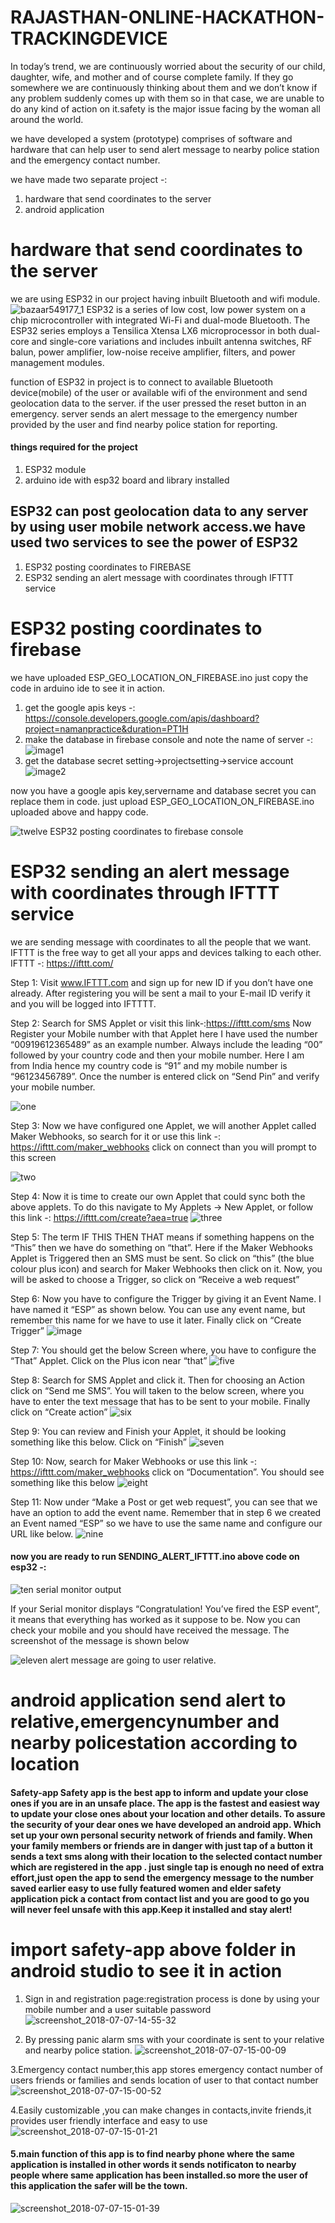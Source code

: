 # RAJASTHAN-ONLINE-HACKATHON-TRACKINGDEVICE
In today’s trend, we are continuously worried about the security of our child, daughter, wife, and mother and of course complete family. 
If they go somewhere we are continuously thinking about them and we don’t know if any problem suddenly comes up with them so in that case, we are unable to do any kind of action on it.safety is the major issue facing by the woman all around the world.

we have developed a system (prototype) comprises of software and hardware that can help user to send alert message to nearby police station and the emergency contact number.
 
we have made two separate project -:
1. hardware that send coordinates to the server 
2. android application


# hardware that send coordinates to the server

we are using ESP32 in our project having inbuilt Bluetooth and wifi module.
![bazaar549177_1](https://user-images.githubusercontent.com/19189211/42413423-3ced7df4-823d-11e8-90f8-30e8c851253b.jpg)
ESP32 is a series of low cost, low power system on a chip microcontroller with integrated Wi-Fi and dual-mode Bluetooth. The ESP32 series employs a Tensilica Xtensa LX6 microprocessor in both dual-core and single-core variations and includes inbuilt antenna switches, RF balun, power amplifier, low-noise receive amplifier, filters, and power management modules. 

function of ESP32 in  project is to connect to available Bluetooth device(mobile) of the user or available wifi of the environment and send geolocation data to the server. if the user pressed the reset button in an emergency.  server sends an alert message to the emergency number provided by the user and find nearby police station for reporting.

#### things required for the project
1. ESP32 module
2. arduino ide with esp32 board and library installed

## ESP32 can post geolocation data to any server by using user mobile network access.we have used two services to see the power of ESP32 
1. ESP32 posting coordinates to FIREBASE
2. ESP32 sending an alert message with coordinates through IFTTT service


# ESP32 posting coordinates to firebase
we have uploaded ESP_GEO_LOCATION_ON_FIREBASE.ino just copy the code in arduino ide to see it in action.
1. get the google apis keys -: https://console.developers.google.com/apis/dashboard?project=namanpractice&duration=PT1H
2. make the database in firebase console and note the name of server -:
![image1](https://user-images.githubusercontent.com/19189211/42413654-398a3fb2-8242-11e8-9293-dd956ed37bab.png)
3. get the database secret setting->projectsetting->service account
![image2](https://user-images.githubusercontent.com/19189211/42413676-8f07a4c0-8242-11e8-9714-54af5f54648c.png)

now you have a google apis key,servername and database secret you can replace them in code.
just upload ESP_GEO_LOCATION_ON_FIREBASE.ino uploaded above and happy code.

![twelve](https://user-images.githubusercontent.com/19189211/42413984-bcf35c60-8249-11e8-83be-2cb73d36f46e.png)
ESP32 posting coordinates to firebase console

# ESP32 sending an alert message with coordinates through IFTTT service
we are sending message with coordinates to all the people that we want.
IFTTT is the free way to get all your apps and devices talking to each other.
IFTTT -: https://ifttt.com/

Step 1: Visit www.IFTTT.com and sign up for new ID if you don’t have one already. After registering you will be sent a mail to your E-mail ID verify it and you will be logged into IFTTTT.

Step 2: Search for SMS Applet or visit this link-:https://ifttt.com/sms 
Now Register your Mobile number with that Applet here I have used the number “00919612365489” as an example number. Always include the leading “00” followed by your country code and then your mobile number. Here I am from India hence my country code is “91” and my mobile number is “96123456789”. Once the number is entered click on “Send Pin” and verify your mobile number.

![one](https://user-images.githubusercontent.com/19189211/42413741-55697d36-8244-11e8-8f7d-3ea2fd04f871.png)

Step 3: Now we have configured one Applet, we will another Applet called Maker Webhooks, so search for it or use this link -: https://ifttt.com/maker_webhooks
click on connect than you will prompt to this screen

![two](https://user-images.githubusercontent.com/19189211/42413771-c33690a6-8244-11e8-9bf6-7b691d946c1c.png)

Step 4: Now it is time to create our own Applet that could sync both the above applets. To do this navigate to My Applets -> New Applet, or follow this link -: https://ifttt.com/create?aea=true
![three](https://user-images.githubusercontent.com/19189211/42413787-5480b6cc-8245-11e8-87f8-c881751d6b54.png)

Step 5: The term IF THIS THEN THAT means if something happens on the “This” then we have do something on “that”. Here if the Maker Webhooks Applet is Triggered then an SMS must be sent. So click on “this” (the blue colour plus icon) and search for Maker Webhooks then click on it. Now, you will be asked to choose a Trigger, so click on “Receive a web request”

Step 6: Now you have to configure the Trigger by giving it an Event Name. I have named it “ESP” as shown below. You can use any event name, but remember this name for we have to use it later. Finally click on “Create Trigger”
![image](https://user-images.githubusercontent.com/19189211/42413813-d67897d0-8245-11e8-827c-d32c062e8268.png)

Step 7: You should get the below Screen where, you have to configure the “That” Applet.  Click on the Plus icon near “that”
 ![five](https://user-images.githubusercontent.com/19189211/42413826-30a45802-8246-11e8-9078-e7cce1bcdaba.png)
 
Step 8: Search for SMS Applet and click it. Then for choosing an Action click on “Send me SMS”. You will taken to the below screen, where you have to enter the text message that has to be sent to your mobile. Finally click on “Create action”
 ![six](https://user-images.githubusercontent.com/19189211/42413838-89695a50-8246-11e8-827d-b34aec6c725a.png)
 
Step 9: You can review and Finish your Applet, it should be looking something like this below. Click on “Finish”
![seven](https://user-images.githubusercontent.com/19189211/42413855-e5847d38-8246-11e8-9463-c956b5cb1509.png)

Step 10: Now, search for Maker Webhooks or use this link -: https://ifttt.com/maker_webhooks
click on “Documentation”. You should see something like this below
![eight](https://user-images.githubusercontent.com/19189211/42413881-40ac8458-8247-11e8-8543-ead19127907c.png)

Step 11: Now under “Make a Post or get web request”, you can see that we have an option to add the event name. Remember that in step 6 we created an Event named “ESP” so we have to use the same name and configure our URL like below.
![nine](https://user-images.githubusercontent.com/19189211/42413890-8317109c-8247-11e8-8c02-51b0d9710d0f.png)

#### now you are ready to run SENDING_ALERT_IFTTT.ino above code on esp32 -:
![ten](https://user-images.githubusercontent.com/19189211/42413914-3c996ef2-8248-11e8-9e09-86e2059b9b43.png)
serial monitor output

If your Serial monitor displays “Congratulation! You’ve fired the ESP event”, it means that everything has worked as it suppose to be. Now you can check your mobile and you should have received the message. The screenshot of the message is shown below

![eleven](https://user-images.githubusercontent.com/19189211/42413934-cd7d461e-8248-11e8-8406-40c4e4338b3b.png)
alert message are going to user relative.




# android application send alert to relative,emergencynumber and nearby policestation according to location
#### Safety-app Safety app is the best app to inform and update your close ones if you are in an unsafe place. The app is the fastest and easiest way to update your close ones about your location and other details. To assure the security of your dear ones we have developed an android app. Which set up your own personal security network of friends and family. When your family members or friends are in danger with just tap of a button it sends a text sms along with their location to the selected contact number which are registered in the app . just single tap is enough no need of extra effort,just open the app to send the emergency message to the number saved earlier easy to use fully featured women and elder safety application pick a contact from contact list and you are good to go you will never feel unsafe with this app.Keep it installed and stay alert!

# import safety-app above folder in android studio to see it in action

1. Sign in and registration page:registration process is done by using your mobile number and a user suitable password 
![screenshot_2018-07-07-14-55-32](https://user-images.githubusercontent.com/19189211/42414116-2237a016-824c-11e8-81c1-ba34b720802f.png)

2. By pressing panic alarm sms with your coordinate is sent to your relative and nearby police station.
![screenshot_2018-07-07-15-00-09](https://user-images.githubusercontent.com/19189211/42414155-d8fcf5bc-824c-11e8-97dd-bdc3fab7374f.png)

3.Emergency contact number,this app stores emergency contact number of users friends or families and sends location of user to that contact number
![screenshot_2018-07-07-15-00-52](https://user-images.githubusercontent.com/19189211/42414179-4a0db944-824d-11e8-8eab-d1c805199280.png)

4.Easily customizable ,you can make changes in contacts,invite friends,it provides user friendly interface and easy to use
![screenshot_2018-07-07-15-01-21](https://user-images.githubusercontent.com/19189211/42414190-7fed42e6-824d-11e8-84e6-b9701d3aaa87.png)

#### 5.main function of this app is to find nearby phone where the same application is installed in other words it sends notificaton to nearby people where same application has been installed.so more the user of this application the safer will be the town.
![screenshot_2018-07-07-15-01-39](https://user-images.githubusercontent.com/19189211/42414209-fcd788a2-824d-11e8-8a2d-92274bfb5182.png)














 
 
